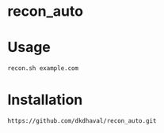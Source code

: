 # recon_auto


# Usage

```bash
recon.sh example.com
```

# Installation

```
https://github.com/dkdhaval/recon_auto.git
```

